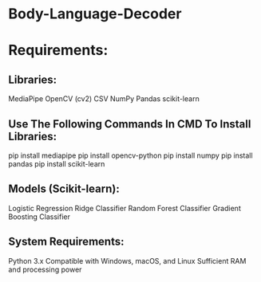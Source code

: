 # Body-Language-Decoder

<H1> Requirements:</H1>

<H2>Libraries:</H2>
	MediaPipe
	OpenCV (cv2)
	CSV
	NumPy
	Pandas
	scikit-learn

<H2>Use The Following Commands In CMD To Install Libraries:</H2>
	pip install mediapipe
	pip install opencv-python
	pip install numpy
	pip install pandas
	pip install scikit-learn

<H2>Models (Scikit-learn):</H2>
	Logistic Regression
	Ridge Classifier
	Random Forest Classifier
	Gradient Boosting Classifier

<H2>System Requirements:</H2>
	Python 3.x
	Compatible with Windows, macOS, and Linux
	Sufficient RAM and processing power
